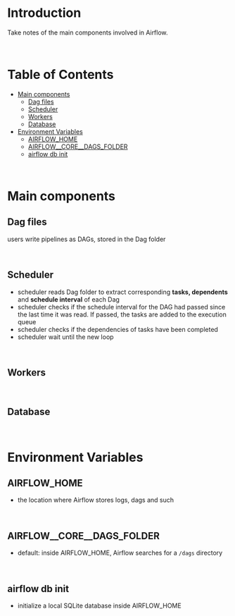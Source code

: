 <!-- omit in toc -->
# Introduction
Take notes of the main components involved in Airflow.

<br />

<!-- omit in toc -->
# Table of Contents
- [Main components](#main-components)
  - [Dag files](#dag-files)
  - [Scheduler](#scheduler)
  - [Workers](#workers)
  - [Database](#database)
- [Environment Variables](#environment-variables)
  - [AIRFLOW_HOME](#airflow_home)
  - [AIRFLOW__CORE__DAGS_FOLDER](#airflow__core__dags_folder)
  - [airflow db init](#airflow-db-init)

<br />

# Main components

## Dag files
users write pipelines as DAGs, stored in the Dag folder

<br />

## Scheduler
* scheduler reads Dag folder to extract corresponding **tasks, dependents** and **schedule interval** of each Dag
* scheduler checks if the schedule interval for the DAG had passed since the last time it was read. If passed, the tasks are added to the execution queue
* scheduler checks if the dependencies of tasks have been completed 
* scheduler wait until the new loop

<br />

## Workers

<br />

## Database

<br />

# Environment Variables
## AIRFLOW_HOME
* the location where Airflow stores logs, dags and such

<br />

## AIRFLOW__CORE__DAGS_FOLDER
* default: inside AIRFLOW_HOME, Airflow searches for a `/dags` directory
  
<br />

## airflow db init
* initialize a local SQLite database inside AIRFLOW_HOME

